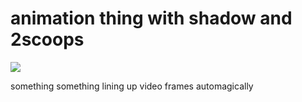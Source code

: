 # animation thing with shadow and 2scoops

![](https://img.shields.io/badge/tag-animation-lightgrey)

something something lining up video frames automagically

